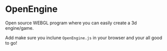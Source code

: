 # OpenEngine
Open source WEBGL program where you can easily create a 3d engine/game.

Add make sure you inclune `OpenEngine.js` in your browser and your all good to go!
